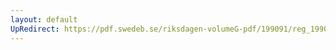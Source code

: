 ```yaml
---
layout: default
UpRedirect: https://pdf.swedeb.se/riksdagen-volumeG-pdf/199091/reg_199091/reg_199091_0553.pdf
---
```

